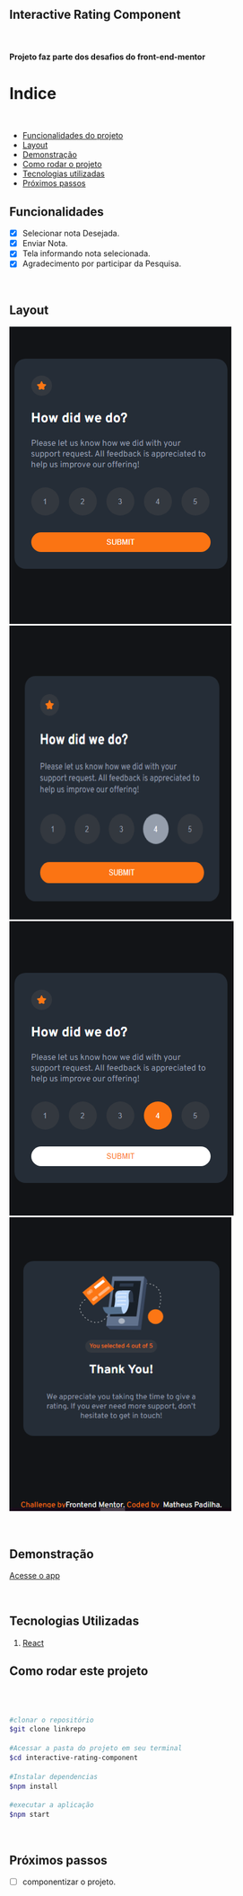 ## Interactive Rating Component
<br/>

#### Projeto faz parte dos desafios do front-end-mentor


# Indice
<br/>

- <a href="#funcionalidades">Funcionalidades do projeto</a>
- <a href="#layout">Layout</a>
- <a href="#demonstração">Demonstração</a>
- <a href="#rodar">Como rodar o projeto</a>
- <a href="#tecnologias">Tecnologias utilizadas</a>
- <a href="#passos">Próximos passos</a>


## Funcionalidades


- [x] Selecionar nota Desejada.
- [x] Enviar Nota.
- [x] Tela informando nota selecionada.
- [x] Agradecimento por participar da Pesquisa.

<br/>

## Layout


![initial app](./public/appscore.png)
![hover no rating](./public/appscorehover.png)
![focus no rating](./public/appscorefocus.png)
![finish app](./public/appfinish.png)

<br/>

## Demonstração


[Acesse o app](https://interactive-ratingg-component.netlify.app/)

<br/>

## Tecnologias Utilizadas


1. [React](https://react.dev/)
## Como rodar este projeto
<br/>

```bash

#clonar o repositório
$git clone linkrepo

#Acessar a pasta do projeto em seu terminal
$cd interactive-rating-component

#Instalar dependencias
$npm install

#executar a aplicação
$npm start

```
<br/>

## Próximos passos

- [ ] componentizar o projeto.